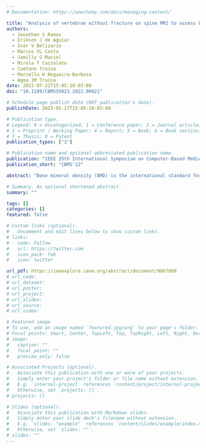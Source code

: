 ```yaml
---
# Documentation: https://wowchemy.com/docs/managing-content/

title: "Analysis of vertebrae without fracture on spine MRI to assess bone fragility: A Comparison of Traditional Machine Learning and Deep Learning"
authors: 
  - Jonathan S Ramos
  - Erikson J de Aguiar
  - Ivar V Belizario
  - Márcus VL Costa 
  - Jamilly G Maciel
  - Mirela T Cazzolato
  - Caetano Traina
  - Marcello H Nogueira-Barbosa 
  - Agma JM Traina
date: 2022-07-21T15:05:18-03:00
doi: "10.1109/CBMS55023.2022.00021"

# Schedule page publish date (NOT publication's date).
publishDate: 2023-05-27T15:05:18-03:00

# Publication type.
# Legend: 0 = Uncategorized; 1 = Conference paper; 2 = Journal article;
# 3 = Preprint / Working Paper; 4 = Report; 5 = Book; 6 = Book section;
# 7 = Thesis; 8 = Patent
publication_types: ["1"]

# Publication name and optional abbreviated publication name.
publication: "IEEE 35th International Symposium on Computer-Based Medical Systems (CBMS)"
publication_short: "CBMS'22"

abstract: "Bone mineral density (BMD) is the international standard for evaluating osteoporosis/osteopenia. The success rate of BMD alone in estimating the risk of vertebral fragility fracture (VFF) is approximately 50%, making BMD far from ideal in predicting VFF. In addition, whether or not a patient has been diagnosed with osteoporosis or osteopenia, he or she may suffer a VFF. For this reason, we conducted an extensive empirical study to assess VFFs in postmenopausal women. We considered a representative dataset of 94 T1- and T2-weighted routine spine MRI (with osteopenia or osteoporosis), split into 2,400 samples (slices). Comparing the classification results of machine learning and deep learning (DL) techniques showed that DL generally achieved better results at the cost of higher computational power and hard explainability. ResNet achieved the best results in discriminating patients from groups with and without VFFs with 83% accuracy and 90% AUC (with a confidence interval of 99%). Our results represent a significant step toward prospective and longitudinal studies investigating methods to achieve higher accuracy in predicting VFFs based on spine MRI features of vertebrae without fracture."

# Summary. An optional shortened abstract.
summary: ""

tags: []
categories: []
featured: false

# Custom links (optional).
#   Uncomment and edit lines below to show custom links.
# links:
# - name: Follow
#   url: https://twitter.com
#   icon_pack: fab
#   icon: twitter

url_pdf: https://ieeexplore.ieee.org/abstract/document/9867008
# url_code:
# url_dataset:
# url_poster:
# url_project:
# url_slides:
# url_source:
# url_video:

# Featured image
# To use, add an image named `featured.jpg/png` to your page's folder. 
# Focal points: Smart, Center, TopLeft, Top, TopRight, Left, Right, BottomLeft, Bottom, BottomRight.
# image:
#   caption: ""
#   focal_point: ""
#   preview_only: false

# Associated Projects (optional).
#   Associate this publication with one or more of your projects.
#   Simply enter your project's folder or file name without extension.
#   E.g. `internal-project` references `content/project/internal-project/index.md`.
#   Otherwise, set `projects: []`.
# projects: []

# Slides (optional).
#   Associate this publication with Markdown slides.
#   Simply enter your slide deck's filename without extension.
#   E.g. `slides: "example"` references `content/slides/example/index.md`.
#   Otherwise, set `slides: ""`.
# slides: ""
---
```

